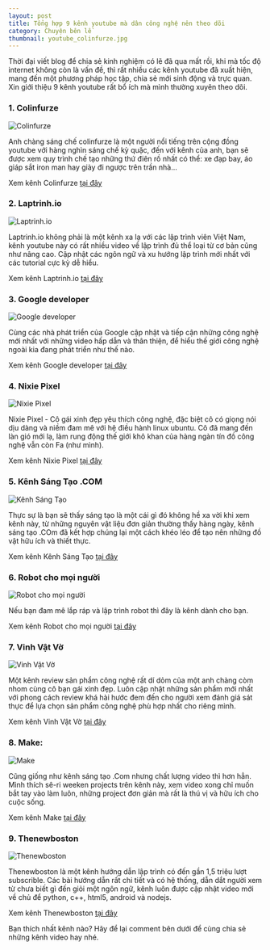 ```yaml
---
layout: post
title: Tổng hợp 9 kênh youtube mà dân công nghệ nên theo dõi
category: Chuyện bên lề
thumbnail: youtube_colinfurze.jpg
---
```

Thời đại viết blog để chia sẻ kinh nghiệm có lẽ đã qua mất rồi, khi mà tốc độ internet không còn là vấn đề, thì rất nhiều các kênh youtube đã xuất hiện, mang đến một phương pháp học tập, chia sẻ mới sinh động và trực quan. Xin giới thiệu 9 kênh youtube rất bổ ích mà mình thường xuyên theo dõi.

### 1. Colinfurze

![Colinfurze](images/youtube_colinfurze.jpg)

Anh chàng sáng chế colinfurze là một người nổi tiếng trên cộng đồng youtube với hàng nghìn sáng chế kỳ quặc, đến với kênh của anh, bạn sẽ được xem quy trình chế tạo những thứ điên rồ nhất có thể: xe đạp bay, áo giáp sắt iron man hay giày đi ngược trên trần nhà...  

Xem kênh Colinfurze [tại đây](https://www.youtube.com/channel/UCp68_FLety0O-n9QU6phsgw)

### 2. Laptrinh.io

![Laptrinh.io](images/youtube_laptrinhio.jpg)

Laptrinh.io không phải là một kênh xa lạ với các lập trình viên Việt Nam, kênh youtube này có rất nhiều video về lập trình đủ thể loại từ cơ bản cũng như nâng cao. Cập nhật các ngôn ngữ và xu hướng lập trình mới nhất với các tutorial cực kỳ dễ hiểu.

Xem kênh Laptrinh.io [tại đây](https://www.youtube.com/channel/UCIdYTLffZ_SKITZihrlSACQ/)

### 3. Google developer

![Google developer](images/youtube_google_developer.jpg)

Cùng các nhà phát triển của Google cập nhật và tiếp cận những công nghệ mới nhất với những video hấp dẫn và thân thiện, để hiểu thế giới công nghệ ngoài kia đang phát triển như thế nào.

Xem kênh Google developer [tại đây](https://www.youtube.com/channel/UC_x5XG1OV2P6uZZ5FSM9Ttw)

### 4. Nixie Pixel

![Nixie Pixel](images/youtube_nixie_pixel.jpg)

Nixie Pixel - Cô gái xinh đẹp yêu thích công nghệ, đặc biệt cô có giọng nói dịu dàng và niềm đam mê với hệ điều hành linux ubuntu. Cô đã mang đến làn gió mới lạ, làm rung động thế giới khô khan của hàng ngàn tín đồ công nghệ vẫn còn Fa (như mình).

Xem kênh Nixie Pixel [tại đây](https://www.youtube.com/channel/UCBE-FO9JUOghSysV9gjTeHw)

### 5. Kênh Sáng Tạo .COM

![Kênh Sáng Tạo](images/youtube_kenhsangtao.jpg)

Thực sự là bạn sẽ thấy sáng tạo là một cái gì đó không hề xa vời khi xem kênh này, từ những nguyên vật liệu đơn giản thường thấy hàng ngày, kênh sáng tạo .COm đã kết hợp chúng lại một cách khéo léo để tạo nên những đồ vật hữu ích và thiết thực.

Xem kênh Kênh Sáng Tạo [tại đây](https://www.youtube.com/channel/UCyhbCnDC6BWUdH8m-RUJHug)

### 6. Robot cho mọi người

![Robot cho mọi người](images/youtube_robotchomoinguoi.jpg)

Nếu bạn đam mê lắp ráp và lập trình robot thì đây là kênh dành cho bạn.

Xem kênh Robot cho mọi người [tại đây](https://www.youtube.com/channel/UCk7DBrxA4J8qSKYrCcTn4qQ)

### 7. Vinh Vật Vờ

![Vinh Vật Vờ](images/youtube_vinhvatvo.jpg)

Một kênh review sản phẩm công nghệ rất dí dỏm của một anh chàng còm nhom cùng cô bạn gái xinh đẹp. Luôn cập nhật những sản phẩm mới nhất với phong cách review khá hài hước đem đến cho người xem đánh giá sát thực để lựa chọn sản phẩm công nghệ phù hợp nhất cho riêng mình.

Xem kênh Vinh Vật Vờ [tại đây](https://www.youtube.com/user/xuanvinh1612)

### 8. Make:

![Make](images/youtube_make.jpg)

Cũng giống như kênh sáng tạo .Com nhưng chất lượng video thì hơn hẳn. Mình thích sê-ri weeken projects trên kênh này, xem video xong chỉ muốn bắt tay vào làm luôn, những project đơn giản mà rất là thú vị và hữu ích cho cuộc sống.

Xem kênh Make [tại đây](https://www.youtube.com/user/makemagazine)

### 9. Thenewboston

![Thenewboston](images/youtube_thenewboston.jpg)

Thenewboston là một kênh hướng dẫn lập trình có đến gần 1,5 triệu lượt subscrible. Các bài hướng dẫn rất chi tiết và có hệ thống, dẫn dắt người xem từ chưa biết gì đến giỏi một ngôn ngữ, kênh luôn được cập nhật video mới về chủ để python, c++, html5, android và nodejs.

Xem kênh Thenewboston [tại đây](https://www.youtube.com/user/thenewboston)

Bạn thích nhất kênh nào? Hãy để lại comment bên dưới để cùng chia sẻ những kênh video hay nhé.
